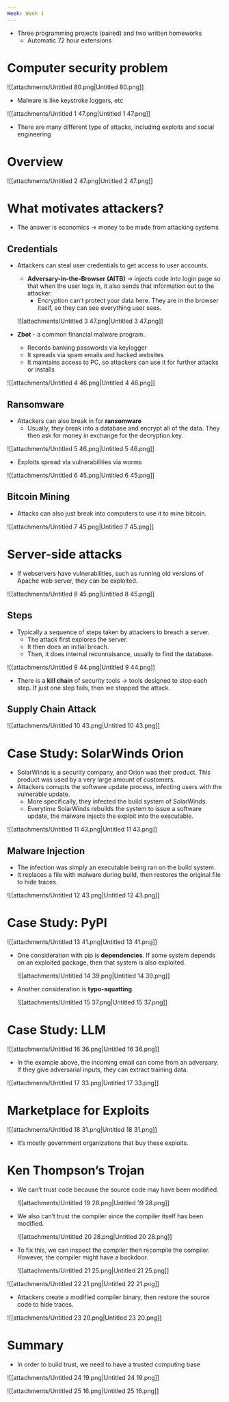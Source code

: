 ```yaml
---
Week: Week 1
---
```

- Three programming projects (paired) and two written homeworks
    - Automatic 72 hour extensions

# Computer security problem

![[attachments/Untitled 80.png|Untitled 80.png]]

- Malware is like keystroke loggers, etc

![[attachments/Untitled 1 47.png|Untitled 1 47.png]]

- There are many different type of attacks, including exploits and social engineering

# Overview

![[attachments/Untitled 2 47.png|Untitled 2 47.png]]

# What motivates attackers?

- The answer is economics → money to be made from attacking systems

## Credentials

- Attackers can steal user credentials to get access to user accounts.
    
    - **Adversary-in-the-Browser (AITB)** → injects code into login page so that when the user logs in, it also sends that information out to the attacker.
        - Encryption can’t protect your data here. They are in the browser itself, so they can see everything user sees.
    
    ![[attachments/Untitled 3 47.png|Untitled 3 47.png]]
    
- **Zbot** - a common financial malware program.
    - Records banking passwords via keylogger
    - It spreads via spam emails and hacked websites
    - It maintains access to PC, so attackers can use it for further attacks or installs

![[attachments/Untitled 4 46.png|Untitled 4 46.png]]

## Ransomware

- Attackers can also break in for **ransomware**
    - Usually, they break into a database and encrypt all of the data. They then ask for money in exchange for the decryption key.

![[attachments/Untitled 5 46.png|Untitled 5 46.png]]

- Exploits spread via vulnerabilities via worms

![[attachments/Untitled 6 45.png|Untitled 6 45.png]]

## Bitcoin Mining

- Attacks can also just break into computers to use it to mine bitcoin.

![[attachments/Untitled 7 45.png|Untitled 7 45.png]]

# Server-side attacks

- If webservers have vulnerabilities, such as running old versions of Apache web server, they can be exploited.

![[attachments/Untitled 8 45.png|Untitled 8 45.png]]

## Steps

- Typically a sequence of steps taken by attackers to breach a server.
    - The attack first explores the server.
    - It then does an initial breach.
    - Then, it does internal reconnaisance, usually to find the database.

![[attachments/Untitled 9 44.png|Untitled 9 44.png]]

- There is a **kill chain** of security tools → tools designed to stop each step. If just one step fails, then we stopped the attack.

## Supply Chain Attack

![[attachments/Untitled 10 43.png|Untitled 10 43.png]]

# Case Study: SolarWinds Orion

- SolarWinds is a security company, and Orion was their product. This product was used by a very large amount of customers.
- Attackers corrupts the software update process, infecting users with the vulnerable update.
    - More specifically, they infected the build system of SolarWinds.
    - Everytime SolarWinds rebuilds the system to issue a software update, the malware injects the exploit into the executable.

![[attachments/Untitled 11 43.png|Untitled 11 43.png]]

## Malware Injection

- The infection was simply an executable being ran on the build system.
- It replaces a file with malware during build, then restores the original file to hide traces.

![[attachments/Untitled 12 43.png|Untitled 12 43.png]]

# Case Study: PyPI

![[attachments/Untitled 13 41.png|Untitled 13 41.png]]

- One consideration with pip is **dependencies**. If some system depends on an exploited package, then that system is also exploited.
    
    ![[attachments/Untitled 14 39.png|Untitled 14 39.png]]
    
- Another consideration is **typo-squatting**.
    
    ![[attachments/Untitled 15 37.png|Untitled 15 37.png]]
    

# Case Study: LLM

![[attachments/Untitled 16 36.png|Untitled 16 36.png]]

- In the example above, the incoming email can come from an adversary. If they give adversarial inputs, they can extract training data.

![[attachments/Untitled 17 33.png|Untitled 17 33.png]]

# Marketplace for Exploits

![[attachments/Untitled 18 31.png|Untitled 18 31.png]]

- It’s mostly government organizations that buy these exploits.

# Ken Thompson’s Trojan

- We can’t trust code because the source code may have been modified.
    
    ![[attachments/Untitled 19 28.png|Untitled 19 28.png]]
    
- We also can’t trust the compiler since the compiler itself has been modified.
    
    ![[attachments/Untitled 20 28.png|Untitled 20 28.png]]
    
- To fix this, we can inspect the compiler then recompile the compiler. However, the compiler might have a backdoor.
    
    ![[attachments/Untitled 21 25.png|Untitled 21 25.png]]
    

![[attachments/Untitled 22 21.png|Untitled 22 21.png]]

- Attackers create a modified compiler binary, then restore the source code to hide traces.

![[attachments/Untitled 23 20.png|Untitled 23 20.png]]

# Summary

- In order to build trust, we need to have a trusted computing base

![[attachments/Untitled 24 19.png|Untitled 24 19.png]]

![[attachments/Untitled 25 16.png|Untitled 25 16.png]]
